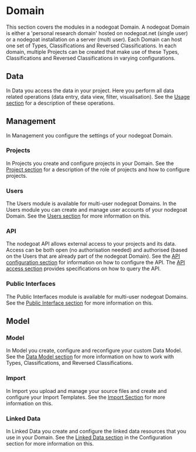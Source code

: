 # Domain

This section covers the modules in a nodegoat Domain. A nodegoat Domain is either a 'personal research domain' hosted on nodegoat.net (single user) or a nodegoat installation on a server (multi user). Each Domain can host one set of Types, Classifications and Reversed Classifications. In each domain, multiple Projects can be created that make use of these Types, Classifications and Reversed Classifications in varying configurations.

## Data

In Data you access the data in your project. Here you perform all data related operations (data entry, data view, filter, visualisation). See the [Usage section](/usage/README.md) for a description of these operations.

## Management

In Management you configure the settings of your nodegoat Domain.

### Projects

In Projects you create and configure projects in your Domain. See the [Project section](/configuration/projects/README.md) for a description of the role of projects and how to configure projects.

### Users

The Users module is available for multi-user nodegoat Domains. In the Users module you can create and manage user accounts of your nodegoat Domain. See the [Users section](/configuration/users/README.md) for more information on this.

### API

The nodegoat API allows external access to your projects and its data. Access can be both open (no authorisation needed) and authorised (based on the Users that are already part of the nodegoat Domain). See the [API configuration section](/configuration/API/README.md) for information on how to configure the API. The [API access section](/usage/API/README.md) provides specifications on how to query the API.

### Public Interfaces

The Public Interfaces module is available for multi-user nodegoat Domains. See the [Public Interface section](/configuration/public_interfaces/README.md) for more information on this.

## Model

### Model

In Model you create, configure and reconfigure your custom Data Model. See the [Data Model section](/configuration/data_model/README.md) for more information on how to work with Types, Classifications, and Reversed Classifications.

### Import

In Import you upload and manage your source files and create and configure your Import Templates. See the [Import Section](/configuration/import/README.md) for more information on this.

### Linked Data

In Linked Data you create and configure the linked data resources that you use in your Domain. See the [Linked Data section](/configuration/linked_data/README.md) in the Configuration section for more information on this.
